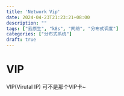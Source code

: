 ```yaml
---
title: 'Network Vip'
date: 2024-04-23T21:23:21+08:00
description: ""
tags: ["云原生", "k8s", "网络", "分布式调度"]
categories: ["分布式系统"]
draft: true
---
```



# VIP
VIP(Virutal IP) 可不是那个VIP卡~ 


